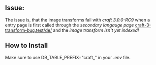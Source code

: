 
## Issue:
The issue is, that the image transforms fail with *craft 3.0.0-RC9*
when a entry page is first called through the *secondary langauge page*
[craft-3-transform-bug.test/de/](///craft-3-transform-bug.test/de/)
and the *image transform isn't yet indexed!*

## How to Install

Make sure to use 
    DB_TABLE_PREFIX="craft_"
in your *.env* file.
